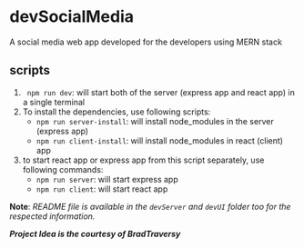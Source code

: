 # devSocialMedia
A social media web app developed for the developers using MERN stack

## scripts
1. ``` npm run dev```: will start both of the server (express app and react app) in a single terminal
2. To install the dependencies, use following scripts:
    - ```npm run server-install```: will install node_modules in the server (express app)
    - ```npm run client-install```: will install node_modules in react (client) app
3. to start react app or express app from this script separately, use following commands:
    - ```npm run server```: will start express app
    - ```npm run client```: will start react app


**Note**: *README file is available in the `devServer` and `devUI` folder too for the respected information.*


_**Project Idea is the courtesy of BradTraversy**_
